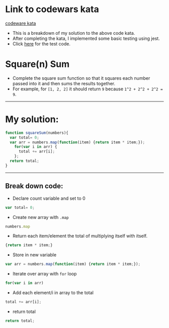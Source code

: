 # Link to codewars kata

[codeware kata](https://www.codewars.com/kata/515e271a311df0350d00000f/train/javascript)

- This is a breakdown of my solution to the above code kata.
- After completing the kata, I implemented some basic testing using jest.
- Click [here](https://github.com/IsaacCavallaro/Square-n-Sum/blob/main/squareNsum.test.js) for the test code.

# Square(n) Sum

- Complete the square sum function so that it squares each number passed into it and then sums the results together.
- For example, for `[1, 2, 2]` it should return `9` because `1^2 + 2^2 + 2^2 = 9`.

---

# My solution:

```jsx
function squareSum(numbers){
  var total= 0;
  var arr = numbers.map(function(item) {return item * item;});
    for(var i in arr) { 
      total += arr[i]; 
    };
  return total;
}
```

---

## Break down code:

- Declare count variable and set to 0

```jsx
var total= 0;
```

- Create new array with `.map`

```jsx
numbers.map
```

- Return each item/element the total of multiplying itself with itself.

```jsx
{return item * item;}
```

- Store in new variable

```jsx
var arr = numbers.map(function(item) {return item * item;});
```

- Iterate over array with `for` loop

```jsx
for(var i in arr)
```

- Add each element/i in array to the total

```jsx
total += arr[i];
```

- return total

```jsx
return total;
```

